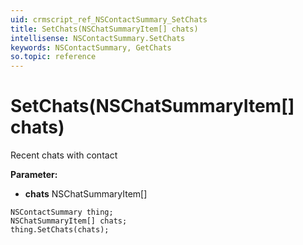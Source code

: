 ```yaml
---
uid: crmscript_ref_NSContactSummary_SetChats
title: SetChats(NSChatSummaryItem[] chats)
intellisense: NSContactSummary.SetChats
keywords: NSContactSummary, GetChats
so.topic: reference
---
```


# SetChats(NSChatSummaryItem[] chats)

Recent chats with contact

**Parameter:** 
 - **chats** NSChatSummaryItem[]

```crmscript
NSContactSummary thing;
NSChatSummaryItem[] chats;
thing.SetChats(chats);
```

